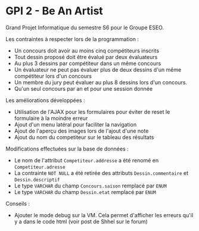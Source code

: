 # GPI 2 - Be An Artist

Grand Projet Informatique du semestre S6 pour le Groupe ESEO.


Les contraintes à respecter lors de la programmation : 

 * Un concours doit avoir au moins cinq compétiteurs inscrits
 * Tout dessin proposé doit être évalué par deux évaluateurs
 * Au plus 3 dessins par compétiteur dans un même concours
 * Un évaluateur ne peut pas évaluer plus de deux dessins d'un même compétiteur lors d'un concours
 * Un membre du jury peut évaluer au plus 8 dessins lors d'un concours.
 * Qu'un seul concours par an et pour une session donnée


Les améliorations développées :

 * Utilisation de l'AJAX pour les formulaires pour éviter de reset le formulaire à la moindre erreur
 * Ajout d'un menu latéral pour faciliter la navigation
 * Ajout de l'aperçu des images lors de l'ajout d'une note
 * Ajout du nom du competiteur sur le tableau des résultats

Modifications effectuées sur la base de données : 

 * Le nom de l'attribut `Competiteur.addresse` a été renomé en `Competiteur.adresse`
 * La contrainte `NOT NULL` a été retirée des attributs `Dessin.commentaire` et `Dessin.descriptif`
 * Le type `VARCHAR` du champ `Concours.saison` remplacé par `ENUM`
 * Le type `VARCHAR` du champ `Dessin.etat` remplacé par `ENUM`



Conseils :

 * Ajouter le mode debug sur la VM. Cela permet d'afficher les erreurs qu'il y a dans le code html (voir post de Shhel sur le forum)
